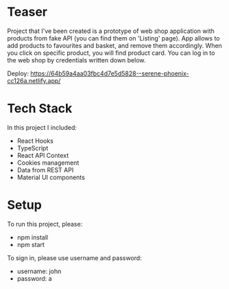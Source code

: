 # Teaser

Project that I've been created is a prototype of web shop application with products from fake API (you can find them on 'Listing' page). App allows to add products to favourites and basket, and remove them accordingly. When you click on specific product, you will find product card. You can log in to the web shop by credentials written down below.

Deploy: https://64b59a4aa03fbc4d7e5d5828--serene-phoenix-cc126a.netlify.app/

# Tech Stack

In this project I included:

- React Hooks
- TypeScript
- React API Context
- Cookies management
- Data from REST API
- Material UI components

# Setup

To run this project, please:

- npm install
- npm start

To sign in, please use username and password:

- username: john
- password: a
